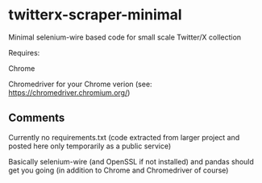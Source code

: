# twitterx-scraper-minimal
 Minimal selenium-wire based code for small scale Twitter/X collection

 Requires:
 
 Chrome
 
 Chromedriver for your Chrome verion (see: https://chromedriver.chromium.org/)
 
## Comments
 Currently no requirements.txt (code extracted from larger project and posted here only temporarily as a public service)
 
 Basically selenium-wire (and OpenSSL if not installed) and pandas should get you going (in addition to Chrome and Chromedriver of course)
